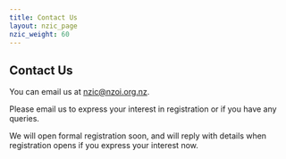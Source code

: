 ```yaml
---
title: Contact Us
layout: nzic_page
nzic_weight: 60
---
```


## Contact Us

You can email us at [nzic@nzoi.org.nz](mailto:nzic@nzoi.org.nz).

Please email us to express your interest in registration or if you have any queries.

We will open formal registration soon, and will reply with details when registration opens if you express your interest now.
